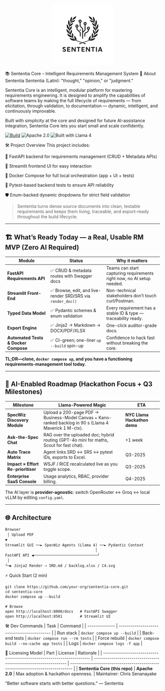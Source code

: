 
<p align="center">
  <img src="assets/sententia_logo.png" alt="Sententia Logo" width="200"/>
</p>


📚 Sententia Core – Intelligent Requirements Management System
🧠 About Sententia
Sententia (Latin): "thought," "opinion," or "judgment."

Sententia Core is an intelligent, modular platform for mastering requirements engineering. It is designed to amplify the capabilities of software teams by making the full lifecycle of requirements — from elicitation, through validation, to documentation — dynamic, intelligent, and continuously improvable.

Built with simplicity at the core and designed for future AI-assistance integration, Sententia Core lets you start small and scale confidently.


[![Build](https://img.shields.io/github/actions/workflow/status/your-org/sententia-core/ci.yml?style=flat-square)](https://github.com/your-org/sententia-core/actions)
![Apache 2.0](https://img.shields.io/badge/license-Apache%202.0-green?style=flat-square)
![Built with Llama 4](https://img.shields.io/badge/built%20with-Llama%204-blueviolet?style=flat-square)


🛠️ Project Overview
This project includes:

🚀 FastAPI backend for requirements management (CRUD + Metadata APIs)

🎨 Streamlit frontend UI for easy interaction

🐳 Docker Compose for full local orchestration (app + UI + tests)

🧪 Pytest-based backend tests to ensure API reliability

🛡️ Enum-backed dynamic dropdowns for strict field validation

> Sententia turns dense source documents into clean, testable requirements and keeps them living, traceable, and export-ready throughout the build lifecycle.

---

## 🏗️ What’s Ready Today — a Real, Usable RM MVP (Zero AI Required)

| Module | Status | Why it matters |
|--------|--------|----------------|
| **FastAPI Requirements API** | ✅ CRUD & metadata routes with Swagger docs | Teams can start capturing requirements right now, no AI setup needed. |
| **Streamlit Front-End** | ✅ Browse, edit, and live-render SRD/SRS via `render_doc()` | Non-technical stakeholders don’t touch curl/Postman. |
| **Typed Data Model** | ✅ Pydantic schemes & enum validation | Every requirement has a stable ID & type — traceability ready. |
| **Export Engine** | ✅ Jinja2 → Markdown → DOCX/PDF/XLSX | One-click auditor-grade docs. |
| **Automated Tests & Docker Compose** | ✅ CI-green; one-liner `up --build` spin-up | Confidence to hack fast without breaking the core. |

**TL;DR—clone, `docker compose up`, and you have a functioning requirements-management tool today.**

---

## 🚀 AI-Enabled Roadmap (Hackathon Focus + Q3 Milestones)

| Milestone | Llama-Powered Magic | ETA |
|-----------|---------------------|-----|
| **SpecWiz Discovery Module** | Upload a 200-page PDF → Business-Model Canvas + Kano-ranked backlog in 90 s (Llama 4 Maverick 1 M-ctx). | **NYC Llama Hackathon demo** |
| **Ask-the-Spec Chat** | RAG over the uploaded doc; hybrid routing (GPT-4o mini for maths, Scout for fast chat). | +1 week |
| **Auto Trace Matrix** | Agent links SRD ↔ SRS ↔ pytest IDs, exports to Excel. | Q3-2025 |
| **Impact × Effort Re-prioritiser** | WSJF / RICE recalculated live as you toggle scope. | Q3-2025 |
| **Enterprise SaaS Console** | Usage analytics, RBAC, provider billing. | Q4-2025 |

The AI layer is **provider-agnostic**: switch OpenRouter ↔ Groq ↔ local vLLM by editing `config.yaml`.

---

## 🌐 Architecture

```txt
Browser
 │ Upload PDF
▼
Streamlit GUI ──► SpecWiz Agents (Llama 4) ──► Pydantic Context
                                         │
FastAPI API ◀─────────────────────────────┘
 │
└─▶ Jinja2 Render → SRD.md / backlog.xlsx / C4.svg
```

⚡ Quick Start (2 min)
```console
git clone https://github.com/your-org/sententia-core.git
cd sententia-core
docker compose up --build

# Browse
open http://localhost:8000/docs   # FastAPI Swagger
open http://localhost:8501        # Streamlit UI
```
🛠️ Dev Commands
| Task           | Command                                     |
| -------------- | ------------------------------------------- |
| Run stack      | `docker compose up --build`                 |
| Back-end tests | `docker compose run --rm tests`             |
| Force rebuild  | `docker compose build --no-cache app tests` |
| Logs           | `docker compose logs -f app`                |

📜 Licensing Model
| Part                                                                    | License                                                          | Rationale                                                                       |
| ----------------------------------------------------------------------- | ---------------------------------------------------------------- | ------------------------------------------------------------------------------- |
| **Sententia Core (this repo)**                                          | **Apache 2.0**                                                   | Max adoption & hackathon openness.                                              |
Maintainer: Chris Senanayake

“Better software starts with better questions.” — Sententia
